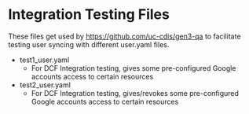 # Integration Testing Files

These files get used by https://github.com/uc-cdis/gen3-qa to facilitate
testing user syncing with different user.yaml files.

* test1_user.yaml
    * For DCF Integration testing, gives some pre-configured Google accounts access
      to certain resources
* test2_user.yaml
    * For DCF Integration testing, gives/revokes some pre-configured Google accounts access
      to certain resources
